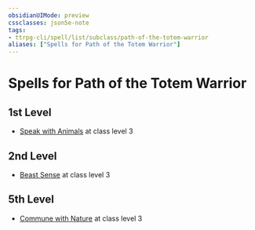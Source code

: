 ```yaml
---
obsidianUIMode: preview
cssclasses: json5e-note
tags:
- ttrpg-cli/spell/list/subclass/path-of-the-totem-warrior
aliases: ["Spells for Path of the Totem Warrior"]
---
```

# Spells for Path of the Totem Warrior

## 1st Level

- [Speak with Animals](3-Mechanics/CLI/spells/speak-with-animals.md "PHB") at class level 3

## 2nd Level

- [Beast Sense](3-Mechanics/CLI/spells/beast-sense.md "PHB") at class level 3

## 5th Level

- [Commune with Nature](3-Mechanics/CLI/spells/commune-with-nature.md "PHB") at class level 3